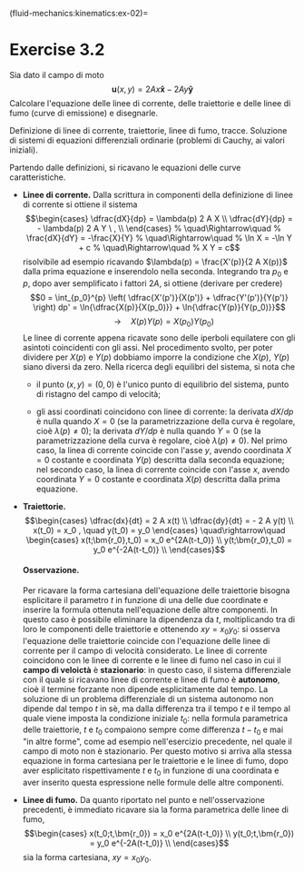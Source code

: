 (fluid-mechanics:kinematics:ex-02)=
# Exercise 3.2

Sia dato il campo di moto
$$\bm{u}(x,y) = 2Ax \bm{\hat{x}} - 2Ay \bm{\hat{y}}$$ Calcolare
l'equazione delle linee di corrente, delle traiettorie e delle linee di
fumo (curve di emissione) e disegnarle.

Definizione di linee di corrente, traiettorie, linee di fumo, tracce.
Soluzione di sistemi di equazioni differenziali ordinarie (problemi di
Cauchy, ai valori iniziali).

Partendo dalle definizioni, si ricavano le equazioni delle curve
caratteristiche.

-   **Linee di corrente.** Dalla scrittura in componenti della
    definizione di linee di corrente si ottiene il sistema
    $$\begin{cases}
      \dfrac{dX}{dp} = \lambda(p) 2 A X \\
      \dfrac{dY}{dp} = - \lambda(p) 2 A Y \ , \\
     \end{cases}
    %  \quad\Rightarrow\quad
    %  \frac{dX}{dY} = -\frac{X}{Y}
    %  \quad\Rightarrow\quad
    %  \ln X = -\ln Y + c 
    %  \quad\Rightarrow\quad
    %  X Y = c$$ risolvibile ad esempio ricavando
    $\lambda(p) = \frac{X'(p)}{2 A X(p)}$ dalla prima equazione e
    inserendolo nella seconda. Integrando tra $p_0$ e $p$, dopo aver
    semplificato i fattori $2 A$, si ottiene (derivare per credere)
    $$0 = \int_{p_0}^{p} \left( \dfrac{X'(p')}{X(p')} + \dfrac{Y'(p')}{Y(p')} \right) dp' =
     \ln{\dfrac{X(p)}{X(p_0)}} + \ln{\dfrac{Y(p)}{Y(p_0)}}$$
    $$\quad \rightarrow \quad
     X(p)Y(p) = X(p_0)Y(p_0)$$ Le linee di corrente appena ricavate sono
    delle iperboli equilatere con gli asintoti coincidenti con gli assi.
    Nel procedimento svolto, per poter dividere per $X(p)$ e $Y(p)$
    dobbiamo imporre la condizione che $X(p)$, $Y(p)$ siano diversi da
    zero. Nella ricerca degli equilibri del sistema, si nota che

    -   il punto $(x,y) = (0,0)$ è l'unico punto di equilibrio del
        sistema, punto di ristagno del campo di velocità;

    -   gli assi coordinati coincidono con linee di corrente: la
        derivata $dX/dp$ è nulla quando $X=0$ (se la parametrizzazione
        della curva è regolare, cioè $\lambda(p) \ne 0$); la derivata
        $dY/dp$ è nulla quando $Y=0$ (se la parametrizzazione della
        curva è regolare, cioè $\lambda(p) \ne 0$). Nel primo caso, la
        linea di corrente coincide con l'asse $y$, avendo coordinata
        $X=0$ costante e coordinata $Y(p)$ descritta dalla seconda
        equazione; nel secondo caso, la linea di corrente coincide con
        l'asse $x$, avendo coordinata $Y=0$ costante e coordinata $X(p)$
        descritta dalla prima equazione.

-   **Traiettorie.** $$\begin{cases}
      \dfrac{dx}{dt} = 2 A x(t) \\
      \dfrac{dy}{dt} = -  2 A y(t) \\
      x(t_0) = x_0 , \quad y(t_0) = y_0
     \end{cases}
     \quad\rightarrow\quad
     \begin{cases}
      x(t;\bm{r_0},t_0) = x_0 e^{2A(t-t_0)} \\
      y(t;\bm{r_0},t_0) = y_0 e^{-2A(t-t_0)} \\
     \end{cases}$$

    #### Osservazione.

    Per ricavare la forma cartesiana dell'equazione delle traiettorie
    bisogna esplicitare il parametro $t$ in funzione di una delle due
    coordinate e inserire la formula ottenuta nell'equazione delle altre
    componenti. In questo caso è possibile eliminare la dipendenza da
    $t$, moltiplicando tra di loro le componenti delle traiettorie e
    ottenendo $x y = x_0 y_0$: si osserva l'equazione delle traiettorie
    coincide con l'equazione delle linee di corrente per il campo di
    velocità considerato. Le linee di corrente coincidono con le linee
    di corrente e le linee di fumo nel caso in cui il **campo di
    veloictà** è **stazionario**: in questo caso, il sistema
    differenziale con il quale si ricavano linee di corrente e linee di
    fumo è **autonomo**, cioè il termine forzante non dipende
    esplicitamente dal tempo. La soluzione di un problema differenziale
    di un sistema autonomo non dipende dal tempo $t$ in sè, ma dalla
    differenza tra il tempo $t$ e il tempo al quale viene imposta la
    condizione iniziale $t_0$: nella formula parametrica delle
    traiettorie, $t$ e $t_0$ compaiono sempre come differenza $t-t_0$ e
    mai "in altre forme", come ad esempio nell'esercizio precedente, nel
    quale il campo di moto non è stazionario. Per questo motivo si
    arriva alla stessa equazione in forma cartesiana per le traiettorie
    e le linee di fumo, dopo aver esplicitato rispettivamente $t$ e
    $t_0$ in funzione di una coordinata e aver inserito questa
    espressione nelle formule delle altre componenti.

-   **Linee di fumo.** Da quanto riportato nel punto e nell'osservazione
    precedenti, è immediato ricavare sia la forma parametrica delle
    linee di fumo, $$\begin{cases}
      x(t_0;t,\bm{r_0}) = x_0 e^{2A(t-t_0)} \\
      y(t_0;t,\bm{r_0}) = y_0 e^{-2A(t-t_0)} \\
     \end{cases}$$ sia la forma cartesiana, $x y = x_0 y_0$.
